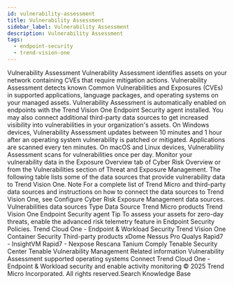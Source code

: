 ```yaml
---
id: vulnerability-assessment
title: Vulnerability Assessment
sidebar_label: Vulnerability Assessment
description: Vulnerability Assessment
tags:
  - endpoint-security
  - trend-vision-one
---
```


 Vulnerability Assessment Vulnerability Assessment identifies assets on your network containing CVEs that require mitigation actions. Vulnerability Assessment detects known Common Vulnerabilities and Exposures (CVEs) in supported applications, language packages, and operating systems on your managed assets. Vulnerability Assessment is automatically enabled on endpoints with the Trend Vision One Endpoint Security agent installed. You may also connect additional third-party data sources to get increased visibility into vulnerabilities in your organization's assets. On Windows devices, Vulnerability Assessment updates between 10 minutes and 1 hour after an operating system vulnerability is patched or mitigated. Applications are scanned every ten minutes. On macOS and Linux devices, Vulnerability Assessment scans for vulnerabilities once per day. Monitor your vulnerability data in the Exposure Overview tab of Cyber Risk Overview or from the Vulnerabilities section of Threat and Exposure Management. The following table lists some of the data sources that provide vulnerability data to Trend Vision One. Note For a complete list of Trend Micro and third-party data sources and instructions on how to connect the data sources to Trend Vision One, see Configure Cyber Risk Exposure Management data sources. Vulnerabilities data sources Type Data Source Trend Micro products Trend Vision One Endpoint Security agent Tip To assess your assets for zero-day threats, enable the advanced risk telemetry feature in Endpoint Security Policies. Trend Cloud One - Endpoint & Workload Security Trend Vision One Container Security Third-party products xDome Nessus Pro Qualys Rapid7 - InsightVM Rapid7 - Nexpose Rescana Tanium Comply Tenable Security Center Tenable Vulnerability Management Related information Vulnerability Assessment supported operating systems Connect Trend Cloud One - Endpoint & Workload security and enable activity monitoring © 2025 Trend Micro Incorporated. All rights reserved.Search Knowledge Base